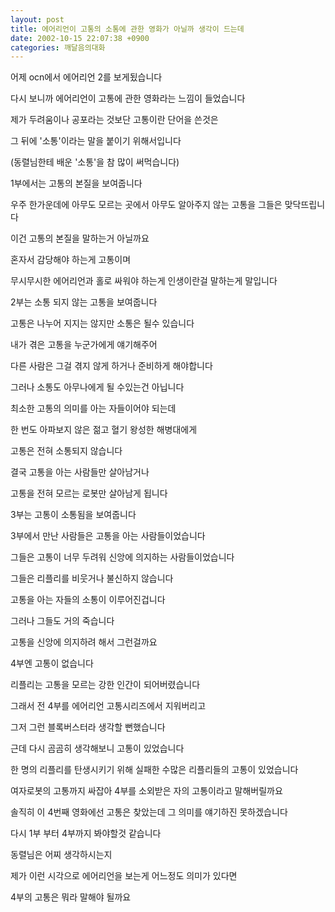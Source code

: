 ```yaml
---
layout: post
title: 에어리언이 고통의 소통에 관한 영화가 아닐까 생각이 드는데
date: 2002-10-15 22:07:38 +0900
categories: 깨달음의대화
---
```

어제 ocn에서 에어리언 2를 보게&#46124;습니다
  
다시 보니까 에어리언이 고통에 관한 영화라는 느낌이 들었습니다
  
제가 두려움이나 공포라는 것보단 고통이란 단어을 쓴것은
  
그 뒤에 '소통'이라는 말을 붙이기 위해서입니다
  
(동렬님한테 배운 '소통'을 참 많이 써먹습니다)
  

  
1부에서는 고통의 본질을 보여줍니다
  
우주 한가운데에 아무도 모르는 곳에서 아무도 알아주지 않는 고통을 그들은 맞닥뜨립니다
  
이건 고통의 본질을 말하는거 아닐까요
  
혼자서 감당해야 하는게 고통이며
  
무시무시한 에어리언과 홀로 싸워야 하는게 인생이란걸 말하는게 말입니다
  

  
2부는 소통 되지 않는 고통을 보여줍니다
  
고통은 나누어 지지는 않지만 소통은 될수 있습니다
  
내가 겪은 고통을 누군가에게 얘기해주어
  
다른 사람은 그걸 겪지 않게 하거나 준비하게 해야합니다
  
그러나 소통도 아무나에게 될 수있는건 아닙니다
  
최소한 고통의 의미를 아는 자들이어야 되는데
  
한 번도 아파보지 않은 젊고 혈기 왕성한 해병대에게
  
고통은 전혀 소통되지 않습니다
  
결국 고통을 아는 사람들만 살아남거나
  
고통을 전혀 모르는 로봇만 살아남게 됩니다
  

  
3부는 고통이 소통됨을 보여줍니다
  
3부에서 만난 사람들은 고통을 아는 사람들이었습니다
  
그들은 고통이 너무 두려워 신앙에 의지하는 사람들이었습니다
  
그들은 리플리를 비웃거나 불신하지 않습니다
  
고통을 아는 자들의 소통이 이루어진겁니다
  
그러나 그들도 거의 죽습니다
  
고통을 신앙에 의지하려 해서 그런걸까요
  

  
4부엔 고통이 없습니다
  
리플리는 고통을 모르는 강한 인간이 되어버렸습니다
  
그래서 전 4부를 에어리언 고통시리즈에서 지워버리고
  
그저 그런 블록버스터라 생각할 뻔했습니다
  
근데 다시 곰곰히 생각해보니 고통이 있었습니다
  
한 명의 리플리를 탄생시키기 위해 실패한 수많은 리플리들의 고통이 있었습니다
  
여자로봇의 고통까지 싸잡아 4부를 소외받은 자의 고통이라고 말해버릴까요
  
솔직히 이 4번째 영화에선 고통은 찾았는데 그 의미를 얘기하진 못하겠습니다
  
다시 1부 부터 4부까지 봐야할것 같습니다
  
동렬님은 어찌 생각하시는지
  
제가 이런 시각으로 에어리언을 보는게 어느정도 의미가 있다면
  
4부의 고통은 뭐라 말해야 될까요